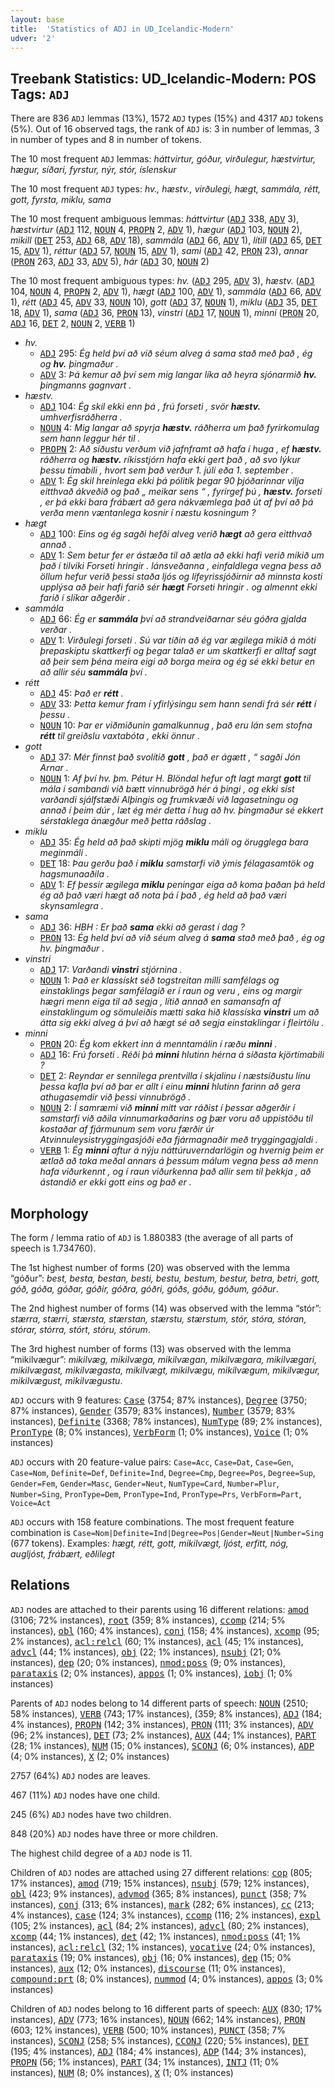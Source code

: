 ```yaml
---
layout: base
title:  'Statistics of ADJ in UD_Icelandic-Modern'
udver: '2'
---
```


## Treebank Statistics: UD_Icelandic-Modern: POS Tags: `ADJ`

There are 836 `ADJ` lemmas (13%), 1572 `ADJ` types (15%) and 4317 `ADJ` tokens (5%).
Out of 16 observed tags, the rank of `ADJ` is: 3 in number of lemmas, 3 in number of types and 8 in number of tokens.

The 10 most frequent `ADJ` lemmas: <em>háttvirtur, góður, virðulegur, hæstvirtur, hægur, síðari, fyrstur, nýr, stór, íslenskur</em>

The 10 most frequent `ADJ` types:  <em>hv., hæstv., virðulegi, hægt, sammála, rétt, gott, fyrsta, miklu, sama</em>

The 10 most frequent ambiguous lemmas: <em>háttvirtur</em> (<tt><a href="is_modern-pos-ADJ.html">ADJ</a></tt> 338, <tt><a href="is_modern-pos-ADV.html">ADV</a></tt> 3), <em>hæstvirtur</em> (<tt><a href="is_modern-pos-ADJ.html">ADJ</a></tt> 112, <tt><a href="is_modern-pos-NOUN.html">NOUN</a></tt> 4, <tt><a href="is_modern-pos-PROPN.html">PROPN</a></tt> 2, <tt><a href="is_modern-pos-ADV.html">ADV</a></tt> 1), <em>hægur</em> (<tt><a href="is_modern-pos-ADJ.html">ADJ</a></tt> 103, <tt><a href="is_modern-pos-NOUN.html">NOUN</a></tt> 2), <em>mikill</em> (<tt><a href="is_modern-pos-DET.html">DET</a></tt> 253, <tt><a href="is_modern-pos-ADJ.html">ADJ</a></tt> 68, <tt><a href="is_modern-pos-ADV.html">ADV</a></tt> 18), <em>sammála</em> (<tt><a href="is_modern-pos-ADJ.html">ADJ</a></tt> 66, <tt><a href="is_modern-pos-ADV.html">ADV</a></tt> 1), <em>lítill</em> (<tt><a href="is_modern-pos-ADJ.html">ADJ</a></tt> 65, <tt><a href="is_modern-pos-DET.html">DET</a></tt> 15, <tt><a href="is_modern-pos-ADV.html">ADV</a></tt> 1), <em>réttur</em> (<tt><a href="is_modern-pos-ADJ.html">ADJ</a></tt> 57, <tt><a href="is_modern-pos-NOUN.html">NOUN</a></tt> 15, <tt><a href="is_modern-pos-ADV.html">ADV</a></tt> 1), <em>sami</em> (<tt><a href="is_modern-pos-ADJ.html">ADJ</a></tt> 42, <tt><a href="is_modern-pos-PRON.html">PRON</a></tt> 23), <em>annar</em> (<tt><a href="is_modern-pos-PRON.html">PRON</a></tt> 263, <tt><a href="is_modern-pos-ADJ.html">ADJ</a></tt> 33, <tt><a href="is_modern-pos-ADV.html">ADV</a></tt> 5), <em>hár</em> (<tt><a href="is_modern-pos-ADJ.html">ADJ</a></tt> 30, <tt><a href="is_modern-pos-NOUN.html">NOUN</a></tt> 2)

The 10 most frequent ambiguous types:  <em>hv.</em> (<tt><a href="is_modern-pos-ADJ.html">ADJ</a></tt> 295, <tt><a href="is_modern-pos-ADV.html">ADV</a></tt> 3), <em>hæstv.</em> (<tt><a href="is_modern-pos-ADJ.html">ADJ</a></tt> 104, <tt><a href="is_modern-pos-NOUN.html">NOUN</a></tt> 4, <tt><a href="is_modern-pos-PROPN.html">PROPN</a></tt> 2, <tt><a href="is_modern-pos-ADV.html">ADV</a></tt> 1), <em>hægt</em> (<tt><a href="is_modern-pos-ADJ.html">ADJ</a></tt> 100, <tt><a href="is_modern-pos-ADV.html">ADV</a></tt> 1), <em>sammála</em> (<tt><a href="is_modern-pos-ADJ.html">ADJ</a></tt> 66, <tt><a href="is_modern-pos-ADV.html">ADV</a></tt> 1), <em>rétt</em> (<tt><a href="is_modern-pos-ADJ.html">ADJ</a></tt> 45, <tt><a href="is_modern-pos-ADV.html">ADV</a></tt> 33, <tt><a href="is_modern-pos-NOUN.html">NOUN</a></tt> 10), <em>gott</em> (<tt><a href="is_modern-pos-ADJ.html">ADJ</a></tt> 37, <tt><a href="is_modern-pos-NOUN.html">NOUN</a></tt> 1), <em>miklu</em> (<tt><a href="is_modern-pos-ADJ.html">ADJ</a></tt> 35, <tt><a href="is_modern-pos-DET.html">DET</a></tt> 18, <tt><a href="is_modern-pos-ADV.html">ADV</a></tt> 1), <em>sama</em> (<tt><a href="is_modern-pos-ADJ.html">ADJ</a></tt> 36, <tt><a href="is_modern-pos-PRON.html">PRON</a></tt> 13), <em>vinstri</em> (<tt><a href="is_modern-pos-ADJ.html">ADJ</a></tt> 17, <tt><a href="is_modern-pos-NOUN.html">NOUN</a></tt> 1), <em>minni</em> (<tt><a href="is_modern-pos-PRON.html">PRON</a></tt> 20, <tt><a href="is_modern-pos-ADJ.html">ADJ</a></tt> 16, <tt><a href="is_modern-pos-DET.html">DET</a></tt> 2, <tt><a href="is_modern-pos-NOUN.html">NOUN</a></tt> 2, <tt><a href="is_modern-pos-VERB.html">VERB</a></tt> 1)


* <em>hv.</em>
  * <tt><a href="is_modern-pos-ADJ.html">ADJ</a></tt> 295: <em>Ég held því að við séum alveg á sama stað með það , ég og <b>hv.</b> þingmaður .</em>
  * <tt><a href="is_modern-pos-ADV.html">ADV</a></tt> 3: <em>Þá kemur að því sem mig langar líka að heyra sjónarmið <b>hv.</b> þingmanns gagnvart .</em>
* <em>hæstv.</em>
  * <tt><a href="is_modern-pos-ADJ.html">ADJ</a></tt> 104: <em>Ég skil ekki enn þá , frú forseti , svör <b>hæstv.</b> umhverfisráðherra .</em>
  * <tt><a href="is_modern-pos-NOUN.html">NOUN</a></tt> 4: <em>Mig langar að spyrja <b>hæstv.</b> ráðherra um það fyrirkomulag sem hann leggur hér til .</em>
  * <tt><a href="is_modern-pos-PROPN.html">PROPN</a></tt> 2: <em>Að síðustu verðum við jafnframt að hafa í huga , ef <b>hæstv.</b> ráðherra og <b>hæstv.</b> ríkisstjórn hafa ekki gert það , að svo lýkur þessu tímabili , hvort sem það verður 1. júlí eða 1. september .</em>
  * <tt><a href="is_modern-pos-ADV.html">ADV</a></tt> 1: <em>Ég skil hreinlega ekki þá pólitík þegar 90 <percent/> þjóðarinnar vilja eitthvað ákveðið og það „ meikar sens “ , fyrirgef þú , <b>hæstv.</b> forseti , er þá ekki bara frábært að gera nákvæmlega það út af því að þá verða menn væntanlega kosnir í næstu kosningum ?</em>
* <em>hægt</em>
  * <tt><a href="is_modern-pos-ADJ.html">ADJ</a></tt> 100: <em>Eins og ég sagði hefði alveg verið <b>hægt</b> að gera eitthvað annað .</em>
  * <tt><a href="is_modern-pos-ADV.html">ADV</a></tt> 1: <em>Sem betur fer er ástæða til að ætla að ekki hafi verið mikið um það í tilviki Forseti hringir . lánsveðanna , einfaldlega vegna þess að öllum hefur verið þessi staða ljós og lífeyrissjóðirnir að minnsta kosti upplýsa að þeir hafi farið sér <b>hægt</b> Forseti hringir . og almennt ekki farið í slíkar aðgerðir .</em>
* <em>sammála</em>
  * <tt><a href="is_modern-pos-ADJ.html">ADJ</a></tt> 66: <em>Ég er <b>sammála</b> því að strandveiðarnar séu góðra gjalda verðar .</em>
  * <tt><a href="is_modern-pos-ADV.html">ADV</a></tt> 1: <em>Virðulegi forseti . Sú var tíðin að ég var ægilega mikið á móti þrepaskiptu skattkerfi og þegar talað er um skattkerfi er alltaf sagt að þeir sem þéna meira eigi að borga meira og ég sé ekki betur en að allir séu <b>sammála</b> því .</em>
* <em>rétt</em>
  * <tt><a href="is_modern-pos-ADJ.html">ADJ</a></tt> 45: <em>Það er <b>rétt</b> .</em>
  * <tt><a href="is_modern-pos-ADV.html">ADV</a></tt> 33: <em>Þetta kemur fram í yfirlýsingu sem hann sendi frá sér <b>rétt</b> í þessu .</em>
  * <tt><a href="is_modern-pos-NOUN.html">NOUN</a></tt> 10: <em>Þar er viðmiðunin gamalkunnug , það eru lán sem stofna <b>rétt</b> til greiðslu vaxtabóta , ekki önnur .</em>
* <em>gott</em>
  * <tt><a href="is_modern-pos-ADJ.html">ADJ</a></tt> 37: <em>Mér finnst það svolítið <b>gott</b> , það er ágætt , “ sagði Jón Arnar .</em>
  * <tt><a href="is_modern-pos-NOUN.html">NOUN</a></tt> 1: <em>Af því hv. þm. Pétur H. Blöndal hefur oft lagt margt <b>gott</b> til mála í sambandi við bætt vinnubrögð hér á þingi , og ekki síst varðandi sjálfstæði Alþingis og frumkvæði við lagasetningu og annað í þeim dúr , læt ég mér detta í hug að hv. þingmaður sé ekkert sérstaklega ánægður með þetta ráðslag .</em>
* <em>miklu</em>
  * <tt><a href="is_modern-pos-ADJ.html">ADJ</a></tt> 35: <em>Ég held að það skipti mjög <b>miklu</b> máli og örugglega bara meginmáli .</em>
  * <tt><a href="is_modern-pos-DET.html">DET</a></tt> 18: <em>Þau gerðu það í <b>miklu</b> samstarfi við ýmis félagasamtök og hagsmunaaðila .</em>
  * <tt><a href="is_modern-pos-ADV.html">ADV</a></tt> 1: <em>Ef þessir ægilega <b>miklu</b> peningar eiga að koma þaðan þá held ég að það væri hægt að nota þá í það , ég held að það væri skynsamlegra .</em>
* <em>sama</em>
  * <tt><a href="is_modern-pos-ADJ.html">ADJ</a></tt> 36: <em>HBH : Er það <b>sama</b> ekki að gerast í dag ?</em>
  * <tt><a href="is_modern-pos-PRON.html">PRON</a></tt> 13: <em>Ég held því að við séum alveg á <b>sama</b> stað með það , ég og hv. þingmaður .</em>
* <em>vinstri</em>
  * <tt><a href="is_modern-pos-ADJ.html">ADJ</a></tt> 17: <em>Varðandi <b>vinstri</b> stjórnina .</em>
  * <tt><a href="is_modern-pos-NOUN.html">NOUN</a></tt> 1: <em>Það er klassískt séð togstreitan milli samfélags og einstaklings þegar samfélagið er í raun og veru , eins og margir hægri menn eiga til að segja , lítið annað en samansafn af einstaklingum og sömuleiðis mætti saka hið klassíska <b>vinstri</b> um að átta sig ekki alveg á því að hægt sé að segja einstaklingar í fleirtölu .</em>
* <em>minni</em>
  * <tt><a href="is_modern-pos-PRON.html">PRON</a></tt> 20: <em>Ég kom ekkert inn á menntamálin í ræðu <b>minni</b> .</em>
  * <tt><a href="is_modern-pos-ADJ.html">ADJ</a></tt> 16: <em>Frú forseti . Réði þá <b>minni</b> hlutinn hérna á síðasta kjörtímabili ?</em>
  * <tt><a href="is_modern-pos-DET.html">DET</a></tt> 2: <em>Reyndar er sennilega prentvilla í skjalinu í næstsíðustu línu þessa kafla því að þar er allt í einu <b>minni</b> hlutinn farinn að gera athugasemdir við þessi vinnubrögð .</em>
  * <tt><a href="is_modern-pos-NOUN.html">NOUN</a></tt> 2: <em>Í samræmi við <b>minni</b> mitt var ráðist í þessar aðgerðir í samstarfi við aðila vinnumarkaðarins og þær voru að uppistöðu til kostaðar af fjármunum sem voru færðir úr Atvinnuleysistryggingasjóði eða fjármagnaðir með tryggingagjaldi .</em>
  * <tt><a href="is_modern-pos-VERB.html">VERB</a></tt> 1: <em>Ég <b>minni</b> aftur á nýju náttúruverndarlögin og hvernig þeim er ætlað að taka meðal annars á þessum málum vegna þess að menn hafa viðurkennt , og í raun viðurkenna það allir sem til þekkja , að ástandið er ekki gott eins og það er .</em>

## Morphology

The form / lemma ratio of `ADJ` is 1.880383 (the average of all parts of speech is 1.734760).

The 1st highest number of forms (20) was observed with the lemma “góður”: <em>best, besta, bestan, besti, bestu, bestum, bestur, betra, betri, gott, góð, góða, góðar, góðir, góðra, góðri, góðs, góðu, góðum, góður</em>.

The 2nd highest number of forms (14) was observed with the lemma “stór”: <em>stærra, stærri, stærsta, stærstan, stærstu, stærstum, stór, stóra, stóran, stórar, stórra, stórt, stóru, stórum</em>.

The 3rd highest number of forms (13) was observed with the lemma “mikilvægur”: <em>mikilvæg, mikilvæga, mikilvægan, mikilvægara, mikilvægari, mikilvægast, mikilvægasta, mikilvægt, mikilvægu, mikilvægum, mikilvægur, mikilvægust, mikilvægustu</em>.

`ADJ` occurs with 9 features: <tt><a href="is_modern-feat-Case.html">Case</a></tt> (3754; 87% instances), <tt><a href="is_modern-feat-Degree.html">Degree</a></tt> (3750; 87% instances), <tt><a href="is_modern-feat-Gender.html">Gender</a></tt> (3579; 83% instances), <tt><a href="is_modern-feat-Number.html">Number</a></tt> (3579; 83% instances), <tt><a href="is_modern-feat-Definite.html">Definite</a></tt> (3368; 78% instances), <tt><a href="is_modern-feat-NumType.html">NumType</a></tt> (89; 2% instances), <tt><a href="is_modern-feat-PronType.html">PronType</a></tt> (8; 0% instances), <tt><a href="is_modern-feat-VerbForm.html">VerbForm</a></tt> (1; 0% instances), <tt><a href="is_modern-feat-Voice.html">Voice</a></tt> (1; 0% instances)

`ADJ` occurs with 20 feature-value pairs: `Case=Acc`, `Case=Dat`, `Case=Gen`, `Case=Nom`, `Definite=Def`, `Definite=Ind`, `Degree=Cmp`, `Degree=Pos`, `Degree=Sup`, `Gender=Fem`, `Gender=Masc`, `Gender=Neut`, `NumType=Card`, `Number=Plur`, `Number=Sing`, `PronType=Dem`, `PronType=Ind`, `PronType=Prs`, `VerbForm=Part`, `Voice=Act`

`ADJ` occurs with 158 feature combinations.
The most frequent feature combination is `Case=Nom|Definite=Ind|Degree=Pos|Gender=Neut|Number=Sing` (677 tokens).
Examples: <em>hægt, rétt, gott, mikilvægt, ljóst, erfitt, nóg, augljóst, frábært, eðlilegt</em>


## Relations

`ADJ` nodes are attached to their parents using 16 different relations: <tt><a href="is_modern-dep-amod.html">amod</a></tt> (3106; 72% instances), <tt><a href="is_modern-dep-root.html">root</a></tt> (359; 8% instances), <tt><a href="is_modern-dep-ccomp.html">ccomp</a></tt> (214; 5% instances), <tt><a href="is_modern-dep-obl.html">obl</a></tt> (160; 4% instances), <tt><a href="is_modern-dep-conj.html">conj</a></tt> (158; 4% instances), <tt><a href="is_modern-dep-xcomp.html">xcomp</a></tt> (95; 2% instances), <tt><a href="is_modern-dep-acl-relcl.html">acl:relcl</a></tt> (60; 1% instances), <tt><a href="is_modern-dep-acl.html">acl</a></tt> (45; 1% instances), <tt><a href="is_modern-dep-advcl.html">advcl</a></tt> (44; 1% instances), <tt><a href="is_modern-dep-obj.html">obj</a></tt> (22; 1% instances), <tt><a href="is_modern-dep-nsubj.html">nsubj</a></tt> (21; 0% instances), <tt><a href="is_modern-dep-dep.html">dep</a></tt> (20; 0% instances), <tt><a href="is_modern-dep-nmod-poss.html">nmod:poss</a></tt> (9; 0% instances), <tt><a href="is_modern-dep-parataxis.html">parataxis</a></tt> (2; 0% instances), <tt><a href="is_modern-dep-appos.html">appos</a></tt> (1; 0% instances), <tt><a href="is_modern-dep-iobj.html">iobj</a></tt> (1; 0% instances)

Parents of `ADJ` nodes belong to 14 different parts of speech: <tt><a href="is_modern-pos-NOUN.html">NOUN</a></tt> (2510; 58% instances), <tt><a href="is_modern-pos-VERB.html">VERB</a></tt> (743; 17% instances),  (359; 8% instances), <tt><a href="is_modern-pos-ADJ.html">ADJ</a></tt> (184; 4% instances), <tt><a href="is_modern-pos-PROPN.html">PROPN</a></tt> (142; 3% instances), <tt><a href="is_modern-pos-PRON.html">PRON</a></tt> (111; 3% instances), <tt><a href="is_modern-pos-ADV.html">ADV</a></tt> (96; 2% instances), <tt><a href="is_modern-pos-DET.html">DET</a></tt> (73; 2% instances), <tt><a href="is_modern-pos-AUX.html">AUX</a></tt> (44; 1% instances), <tt><a href="is_modern-pos-PART.html">PART</a></tt> (28; 1% instances), <tt><a href="is_modern-pos-NUM.html">NUM</a></tt> (15; 0% instances), <tt><a href="is_modern-pos-SCONJ.html">SCONJ</a></tt> (6; 0% instances), <tt><a href="is_modern-pos-ADP.html">ADP</a></tt> (4; 0% instances), <tt><a href="is_modern-pos-X.html">X</a></tt> (2; 0% instances)

2757 (64%) `ADJ` nodes are leaves.

467 (11%) `ADJ` nodes have one child.

245 (6%) `ADJ` nodes have two children.

848 (20%) `ADJ` nodes have three or more children.

The highest child degree of a `ADJ` node is 11.

Children of `ADJ` nodes are attached using 27 different relations: <tt><a href="is_modern-dep-cop.html">cop</a></tt> (805; 17% instances), <tt><a href="is_modern-dep-amod.html">amod</a></tt> (719; 15% instances), <tt><a href="is_modern-dep-nsubj.html">nsubj</a></tt> (579; 12% instances), <tt><a href="is_modern-dep-obl.html">obl</a></tt> (423; 9% instances), <tt><a href="is_modern-dep-advmod.html">advmod</a></tt> (365; 8% instances), <tt><a href="is_modern-dep-punct.html">punct</a></tt> (358; 7% instances), <tt><a href="is_modern-dep-conj.html">conj</a></tt> (313; 6% instances), <tt><a href="is_modern-dep-mark.html">mark</a></tt> (282; 6% instances), <tt><a href="is_modern-dep-cc.html">cc</a></tt> (213; 4% instances), <tt><a href="is_modern-dep-case.html">case</a></tt> (124; 3% instances), <tt><a href="is_modern-dep-ccomp.html">ccomp</a></tt> (116; 2% instances), <tt><a href="is_modern-dep-expl.html">expl</a></tt> (105; 2% instances), <tt><a href="is_modern-dep-acl.html">acl</a></tt> (84; 2% instances), <tt><a href="is_modern-dep-advcl.html">advcl</a></tt> (80; 2% instances), <tt><a href="is_modern-dep-xcomp.html">xcomp</a></tt> (44; 1% instances), <tt><a href="is_modern-dep-det.html">det</a></tt> (42; 1% instances), <tt><a href="is_modern-dep-nmod-poss.html">nmod:poss</a></tt> (41; 1% instances), <tt><a href="is_modern-dep-acl-relcl.html">acl:relcl</a></tt> (32; 1% instances), <tt><a href="is_modern-dep-vocative.html">vocative</a></tt> (24; 0% instances), <tt><a href="is_modern-dep-parataxis.html">parataxis</a></tt> (19; 0% instances), <tt><a href="is_modern-dep-obj.html">obj</a></tt> (16; 0% instances), <tt><a href="is_modern-dep-dep.html">dep</a></tt> (15; 0% instances), <tt><a href="is_modern-dep-aux.html">aux</a></tt> (12; 0% instances), <tt><a href="is_modern-dep-discourse.html">discourse</a></tt> (11; 0% instances), <tt><a href="is_modern-dep-compound-prt.html">compound:prt</a></tt> (8; 0% instances), <tt><a href="is_modern-dep-nummod.html">nummod</a></tt> (4; 0% instances), <tt><a href="is_modern-dep-appos.html">appos</a></tt> (3; 0% instances)

Children of `ADJ` nodes belong to 16 different parts of speech: <tt><a href="is_modern-pos-AUX.html">AUX</a></tt> (830; 17% instances), <tt><a href="is_modern-pos-ADV.html">ADV</a></tt> (773; 16% instances), <tt><a href="is_modern-pos-NOUN.html">NOUN</a></tt> (662; 14% instances), <tt><a href="is_modern-pos-PRON.html">PRON</a></tt> (603; 12% instances), <tt><a href="is_modern-pos-VERB.html">VERB</a></tt> (500; 10% instances), <tt><a href="is_modern-pos-PUNCT.html">PUNCT</a></tt> (358; 7% instances), <tt><a href="is_modern-pos-SCONJ.html">SCONJ</a></tt> (258; 5% instances), <tt><a href="is_modern-pos-CCONJ.html">CCONJ</a></tt> (220; 5% instances), <tt><a href="is_modern-pos-DET.html">DET</a></tt> (195; 4% instances), <tt><a href="is_modern-pos-ADJ.html">ADJ</a></tt> (184; 4% instances), <tt><a href="is_modern-pos-ADP.html">ADP</a></tt> (144; 3% instances), <tt><a href="is_modern-pos-PROPN.html">PROPN</a></tt> (56; 1% instances), <tt><a href="is_modern-pos-PART.html">PART</a></tt> (34; 1% instances), <tt><a href="is_modern-pos-INTJ.html">INTJ</a></tt> (11; 0% instances), <tt><a href="is_modern-pos-NUM.html">NUM</a></tt> (8; 0% instances), <tt><a href="is_modern-pos-X.html">X</a></tt> (1; 0% instances)

